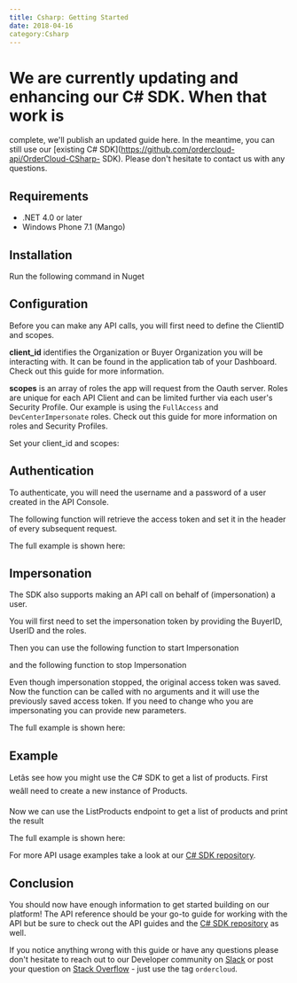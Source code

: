```yaml
---
title: Csharp: Getting Started
date: 2018-04-16
category:Csharp
---
```



# We are currently updating and enhancing our C# SDK. When that work is
complete, we'll publish an updated guide here. In the meantime, you can still
use our [existing C# SDK](https://github.com/ordercloud-api/OrderCloud-CSharp-
SDK). Please don't hesitate to contact us with any questions.



## Requirements

  * .NET 4.0 or later
  * Windows Phone 7.1 (Mango)

## Installation

Run the following command in Nuget

## Configuration

Before you can make any API calls, you will first need to define the ClientID
and scopes.

**client_id** identifies the Organization or Buyer Organization you will be
interacting with. It can be found in the application tab of your Dashboard.
Check out this guide for more information.

**scopes** is an array of roles the app will request from the Oauth server.
Roles are unique for each API Client and can be limited further via each
user's Security Profile. Our example is using the `FullAccess` and
`DevCenterImpersonate` roles. Check out this guide for more information on
roles and Security Profiles.

Set your client_id and scopes:

    
    
    

## Authentication

To authenticate, you will need the username and a password of a user created
in the API Console.

The following function will retrieve the access token and set it in the header
of every subsequent request.

The full example is shown here:

    
    
    

## Impersonation

The SDK also supports making an API call on behalf of (impersonation) a user.

You will first need to set the impersonation token by providing the BuyerID,
UserID and the roles.

    
    
    

Then you can use the following function to start Impersonation

and the following function to stop Impersonation

Even though impersonation stopped, the original access token was saved. Now
the function can be called with no arguments and it will use the previously
saved access token. If you need to change who you are impersonating you can
provide new parameters.

The full example is shown here:

    
    
    

## Example

Letâs see how you might use the C# SDK to get a list of products. First
weâll need to create a new instance of Products.

Now we can use the ListProducts endpoint to get a list of products and print
the result

    
    
    

The full example is shown here:

    
    
    

For more API usage examples take a look at our [C# SDK
repository](https://github.com/ordercloud-api/csharp-sdk).

## Conclusion

You should now have enough information to get started building on our
platform! The API reference should be your go-to guide for working with the
API but be sure to check out the API guides and the [C# SDK
repository](https://github.com/ordercloud-api/csharp-sdk) as well.

If you notice anything wrong with this guide or have any questions please
don't hesitate to reach out to our Developer community on
[Slack](http://community.ordercloud.io/) or post your question on [Stack
Overflow](http://stackoverflow.com/) \- just use the tag `ordercloud`.



